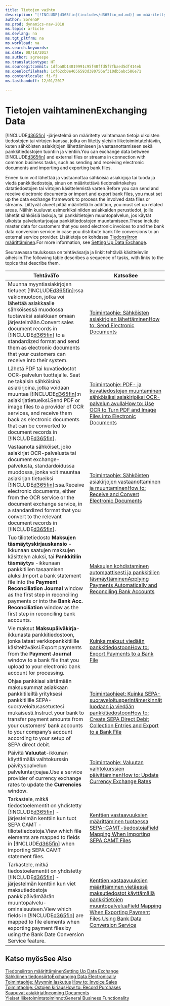 ```yaml
---
title: Tietojen vaihto
description: "[!INCLUDE[d365fin](includes/d365fin_md.md)] on määritetty vaihtamaan tietoja ulkoisten tiedostojen tai virtojen kanssa, jotka on liitetty yleisiin liiketoimintatehtäviin, kuten sähköisten asiakirjojen lähettämiseen ja vastaanottamiseen sekä pankkitiedostojen tuontiin ja vientiin."
author: SorenGP
ms.prod: dynamics-nav-2018
ms.topic: article
ms.devlang: na
ms.tgt_pltfrm: na
ms.workload: na
ms.search.keywords: 
ms.date: 08/18/2017
ms.author: sgroespe
ms.translationtype: HT
ms.sourcegitcommit: 1dfba8b14019991c95f40ffd5f7fbaed5df414eb
ms.openlocfilehash: 1cf62cb0e4656593d380756af310db5abc586e71
ms.contentlocale: fi-fi
ms.lasthandoff: 12/01/2017

---
```

# <a name="exchanging-data"></a><span data-ttu-id="26bae-103">Tietojen vaihtaminen</span><span class="sxs-lookup"><span data-stu-id="26bae-103">Exchanging Data</span></span>
<span data-ttu-id="26bae-104">[!INCLUDE[d365fin](includes/d365fin_md.md)] -järjestelmä on määritetty vaihtamaan tietoja ulkoisten tiedostojen tai virtojen kanssa, jotka on liitetty yleisiin liiketoimintatehtäviin, kuten sähköisten asiakirjojen lähettämiseen ja vastaanottamiseen sekä pankkitiedostojen tuontiin ja vientiin.</span><span class="sxs-lookup"><span data-stu-id="26bae-104">You can exchange data between [!INCLUDE[d365fin](includes/d365fin_md.md)] and external files or streams in connection with common business tasks, such as sending and receiving electronic documents and importing and exporting bank files.</span></span>  

<span data-ttu-id="26bae-105">Ennen kuin voit lähettää ja vastaanottaa sähköisiä asiakirjoja tai tuoda ja viedä pankkitiedostoja, sinun on määritettävä tiedonsiirtokehys datatiedostojen tai virtojen käsittelemistä varten.</span><span class="sxs-lookup"><span data-stu-id="26bae-105">Before you can send and receive electronic documents or import and export bank files, you must set up the data exchange framework to process the involved data files or streams.</span></span> <span data-ttu-id="26bae-106">Liittyvät alueet pitää määritellä.</span><span class="sxs-lookup"><span data-stu-id="26bae-106">In addition, you must set up related areas.</span></span> <span data-ttu-id="26bae-107">Näihin kuuluvat esimerkiksi niiden asiakkaiden perustiedot, joille lähetät sähköisiä laskuja, tai pankkitietojen muuntopalvelun, jos käytät ulkoista palveluntarjoajaa pankkitiedostojen muuntamiseen.</span><span class="sxs-lookup"><span data-stu-id="26bae-107">These include master data for customers that you send electronic invoices to and the bank data conversion service in case you distribute bank file conversions to an external service provider.</span></span> <span data-ttu-id="26bae-108">Lisätietoja on kohdassa [Tiedonsiirron määrittäminen](across-set-up-data-exchange.md).</span><span class="sxs-lookup"><span data-stu-id="26bae-108">For more information, see [Setting Up Data Exchange](across-set-up-data-exchange.md).</span></span>  

 <span data-ttu-id="26bae-109">Seuraavassa taulukossa on tehtäväsarja ja linkit tehtäviä käsitteleviin aiheisiin.</span><span class="sxs-lookup"><span data-stu-id="26bae-109">The following table describes a sequence of tasks, with links to the topics that describe them.</span></span>  

|<span data-ttu-id="26bae-110">**Tehtävä**</span><span class="sxs-lookup"><span data-stu-id="26bae-110">**To**</span></span>|<span data-ttu-id="26bae-111">**Katso**</span><span class="sxs-lookup"><span data-stu-id="26bae-111">**See**</span></span>|  
|------------|-------------|  
|<span data-ttu-id="26bae-112">Muunna myyntiasiakirjojen tietueet [!INCLUDE[d365fin](includes/d365fin_md.md)]:ssa vakiomuotoon, jotka voi lähettää asiakkaalle sähköisessä muodossa tuotavaksi asiakkaan omaan järjestelmään.</span><span class="sxs-lookup"><span data-stu-id="26bae-112">Convert sales document records in [!INCLUDE[d365fin](includes/d365fin_md.md)] to a standardized format and send them as electronic documents that your customers can receive into their system.</span></span>|[<span data-ttu-id="26bae-113">Toimintaohje: Sähköisten asiakirjojen lähettäminen</span><span class="sxs-lookup"><span data-stu-id="26bae-113">How to: Send Electronic Documents</span></span>](sales-how-to-send-electronic-documents.md)|  
|<span data-ttu-id="26bae-114">Lähetä PDF tai kuvatiedostot OCR-palvelun tuottajalle. Saat ne takaisin sähköisinä asiakirjoina, jotka voidaan muuntaa [!INCLUDE[d365fin](includes/d365fin_md.md)]:n asiakirjatietueiksi.</span><span class="sxs-lookup"><span data-stu-id="26bae-114">Send PDF or image files to a provider of OCR services, and receive them back as electronic documents that can be converted to document records in [!INCLUDE[d365fin](includes/d365fin_md.md)].</span></span>|[<span data-ttu-id="26bae-115">Toimintaohje: PDF- ja kuvatiedostojen muuntaminen sähköisiksi asiakirjoiksi OCR-palvelun avulla</span><span class="sxs-lookup"><span data-stu-id="26bae-115">How to: Use OCR to Turn PDF and Image Files into Electronic Documents</span></span>](across-how-use-ocr-pdf-images-files.md)|  
|<span data-ttu-id="26bae-116">Vastaanota sähköiset, joko asiakirjat OCR-palvelusta tai document exchange-palvelusta, standardoidussa muodossa, jonka voit muuntaa asiakirjan tietueiksi [!INCLUDE[d365fin](includes/d365fin_md.md)]:ssa.</span><span class="sxs-lookup"><span data-stu-id="26bae-116">Receive electronic documents, either from the OCR service or the document exchange service, in a standardized format that you convert to the relevant document records in [!INCLUDE[d365fin](includes/d365fin_md.md)].</span></span>|[<span data-ttu-id="26bae-117">Toimintaohje: Sähköisten asiakirjojen vastaanottaminen ja muuntaminen</span><span class="sxs-lookup"><span data-stu-id="26bae-117">How to: Receive and Convert Electronic Documents</span></span>](purchasing-how-to-receive-and-convert-electronic-documents.md)|  
|<span data-ttu-id="26bae-118">Tuo tiliotetiedosto **Maksujen täsmäytyskirjauskansio** -ikkunaan saatujen maksujen käsittelyn aluksi, tai **Pankkitilin täsmäytys** -ikkunaan pankkitilien tasaamisen aluksi.</span><span class="sxs-lookup"><span data-stu-id="26bae-118">Import a bank statement file into the **Payment Reconciliation Journal** window as the first step in reconciling payments or into the **Bank Acc. Reconciliation** window as the first step in reconciling bank accounts.</span></span>|[<span data-ttu-id="26bae-119">Maksujen kohdistaminen automaattisesti ja pankkitilien täsmäyttäminen</span><span class="sxs-lookup"><span data-stu-id="26bae-119">Applying Payments Automatically and Reconciling Bank Accounts</span></span>](receivables-apply-payments-auto-reconcile-bank-accounts.md)|  
|<span data-ttu-id="26bae-120">Vie maksut **Maksupäiväkirja**-ikkunasta pankkitiedostoon, jonka lataat verkkopankkitilille käsiteltäväksi.</span><span class="sxs-lookup"><span data-stu-id="26bae-120">Export payments from the **Payment Journal** window to a bank file that you upload to your electronic bank account for processing.</span></span>|[<span data-ttu-id="26bae-121">Kuinka maksut viedään pankkitiedostoon</span><span class="sxs-lookup"><span data-stu-id="26bae-121">How to: Export Payments to a Bank File</span></span>](payables-how-export-payments-bank-file.md)|  
|<span data-ttu-id="26bae-122">Ohjaa pankkiasi siirtämään maksusummat asiakkaan pankkitileiltä yrityksesi pankkitilille SEPA-suoraveloitusasetustesi mukaisesti.</span><span class="sxs-lookup"><span data-stu-id="26bae-122">Instruct your bank to transfer payment amounts from your customers’ bank accounts to your company’s account according to your setup of SEPA direct debit.</span></span>|[<span data-ttu-id="26bae-123">Toimintaohjeet: Kuinka SEPA-suoraveloitusperintämerkinnät luodaan ja viedään pankkitiedostoon</span><span class="sxs-lookup"><span data-stu-id="26bae-123">How to: Create SEPA Direct Debit Collection Entries and Export to a Bank File</span></span>](finance-how-create-sepa-direct-debit-collection-entries-export-bank-file.md)|  
|<span data-ttu-id="26bae-124">Päivitä **Valuutat**-ikkunan käyttämällä vaihtokurssin päivityspalvelun palveluntarjoajaa.</span><span class="sxs-lookup"><span data-stu-id="26bae-124">Use a service provider of currency exchange rates to update the **Currencies** window.</span></span>|[<span data-ttu-id="26bae-125">Toimintaohje: Valuutan vaihtokurssien päivittäminen</span><span class="sxs-lookup"><span data-stu-id="26bae-125">How to: Update Currency Exchange Rates</span></span>](finance-how-update-currencies.md)|  
|<span data-ttu-id="26bae-126">Tarkastele, mitkä tiedostoelementit on yhdistetty [!INCLUDE[d365fin](includes/d365fin_md.md)] -järjestelmän kenttiin kun tuot SEPA CAMT -tiliotetiedostoja.</span><span class="sxs-lookup"><span data-stu-id="26bae-126">View which file elements are mapped to fields in [!INCLUDE[d365fin](includes/d365fin_md.md)] when importing SEPA CAMT statement files.</span></span>|[<span data-ttu-id="26bae-127">Kenttien vastaavuuksien määrittäminen tuotaessa SEPA-CAMT-tiedostoja</span><span class="sxs-lookup"><span data-stu-id="26bae-127">Field Mapping When Importing SEPA CAMT Files</span></span>](across-field-mapping-when-importing-sepa-camt-files.md)|  
|<span data-ttu-id="26bae-128">Tarkastele, mitkä tiedostoelementit on yhdistetty [!INCLUDE[d365fin](includes/d365fin_md.md)] -järjestelmän kenttiin kun viet maksutiedostoja pankkipäivämäärän muuntopalvelu-ominaisuuteen.</span><span class="sxs-lookup"><span data-stu-id="26bae-128">View which fields in [!INCLUDE[d365fin](includes/d365fin_md.md)] are mapped to file elements when exporting payment files by using the Bank Date Conversion Service feature.</span></span>|[<span data-ttu-id="26bae-129">Kenttien vastaavuuksien määrittäminen vietäessä maksutiedostot käyttämällä pankkitietojen muuntopalvelua</span><span class="sxs-lookup"><span data-stu-id="26bae-129">Field Mapping When Exporting Payment Files Using Bank Data Conversion Service</span></span>](across-field-mapping-when-exporting-payment-files-using-bank-data-conversion-service.md)|  

## <a name="see-also"></a><span data-ttu-id="26bae-130">Katso myös</span><span class="sxs-lookup"><span data-stu-id="26bae-130">See Also</span></span>  
[<span data-ttu-id="26bae-131">Tiedonsiirron määrittäminen</span><span class="sxs-lookup"><span data-stu-id="26bae-131">Setting Up Data Exchange</span></span>](across-set-up-data-exchange.md)  
[<span data-ttu-id="26bae-132">Sähköinen tiedonsiirto</span><span class="sxs-lookup"><span data-stu-id="26bae-132">Exchanging Data Electronically</span></span>](across-data-exchange.md)  
<span data-ttu-id="26bae-133">[Toimintaohje: Myynnin laskutus](sales-how-invoice-sales.md) </span><span class="sxs-lookup"><span data-stu-id="26bae-133">[How to: Invoice Sales](sales-how-invoice-sales.md) </span></span>  
[<span data-ttu-id="26bae-134">Toimintaohje: Ostojen kirjaus</span><span class="sxs-lookup"><span data-stu-id="26bae-134">How to: Record Purchases</span></span>](purchasing-how-record-purchases.md)  
[<span data-ttu-id="26bae-135">Saapuvat asiakirjat</span><span class="sxs-lookup"><span data-stu-id="26bae-135">Incoming Documents</span></span>](across-income-documents.md)  
[<span data-ttu-id="26bae-136">Yleiset liiketoimintatoiminnot</span><span class="sxs-lookup"><span data-stu-id="26bae-136">General Business Functionality</span></span>](ui-across-business-areas.md)  

